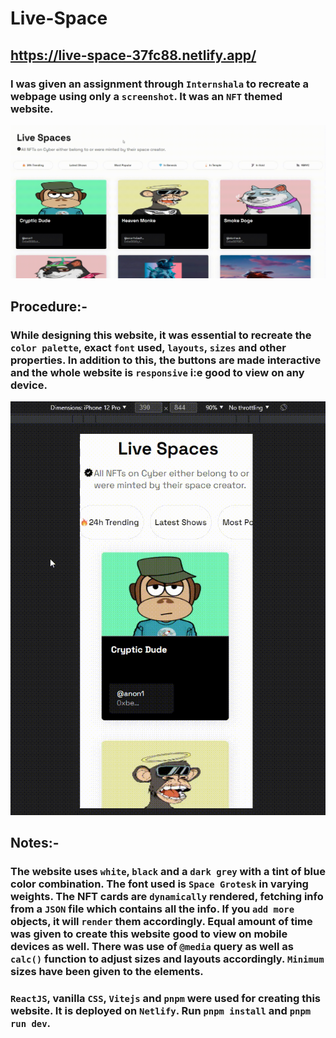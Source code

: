 # Live-Space
## https://live-space-37fc88.netlify.app/
### I was given an assignment through `Internshala` to recreate a webpage using only a `screenshot`. It was an `NFT` themed website.
<img src="./GIF/Desktop.gif"/>

## Procedure:-
### While designing this website, it was essential to recreate the `color palette`, exact `font` used, `layouts`, `sizes` and other properties. In addition to this, the buttons are made interactive and the whole website is `responsive` i:e good to view on any device.
<img src="./GIF/Mobile.gif"/>

## Notes:-
### The website uses `white`, `black` and a `dark grey` with a tint of blue color combination. The font used is `Space Grotesk` in varying weights. The NFT cards are `dynamically` rendered, fetching info from a `JSON` file which contains all the info. If you `add more` objects, it will `render` them accordingly. Equal amount of time was given to create this website good to view on mobile devices as well. There was use of `@media` query as well as `calc()` function to adjust sizes and layouts accordingly. `Minimum` sizes have been given to the elements.

### `ReactJS`, vanilla `CSS`, `Vitejs` and `pnpm` were used for creating this website. It is deployed on `Netlify`. Run `pnpm install` and `pnpm run dev`.
